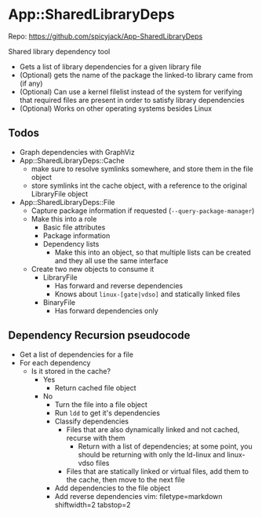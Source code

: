 # App::SharedLibraryDeps #

Repo: https://github.com/spicyjack/App-SharedLibraryDeps

Shared library dependency tool
- Gets a list of library dependencies for a given library file
- (Optional) gets the name of the package the linked-to library came from
  (if any)
- (Optional) Can use a kernel filelist instead of the system for verifying
  that required files are present in order to satisfy library dependencies
- (Optional) Works on other operating systems besides Linux

## Todos ##
- Graph dependencies with GraphViz
- App::SharedLibraryDeps::Cache
  - make sure to resolve symlinks somewhere, and store them in the
    file object
  - store symlinks int the cache object, with a reference to the
    original LibraryFile object
- App::SharedLibraryDeps::File
  - Capture package information if requested (`--query-package-manager`)
  - Make this into a role 
    - Basic file attributes
    - Package information
    - Dependency lists
      - Make this into an object, so that multiple lists can be created and
        they all use the same interface
  - Create two new objects to consume it
    - LibraryFile
      - Has forward and reverse dependencies
      - Knows about `linux-[gate|vdso]` and statically linked files
    - BinaryFile
      - Has forward dependencies only

## Dependency Recursion pseudocode ##
- Get a list of dependencies for a file
- For each dependency
  - Is it stored in the cache?
    - Yes 
      - Return cached file object
    - No
      - Turn the file into a file object
      - Run `ldd` to get it's dependencies
      - Classify dependencies
        - Files that are also dynamically linked and not cached, recurse with
          them
          - Return with a list of dependencies; at some point, you should be
            returning with only the ld-linux and linux-vdso files
        - Files that are statically linked or virtual files, add them to the
          cache, then move to the next file
      - Add dependencies to the file object
      - Add reverse dependencies
vim: filetype=markdown shiftwidth=2 tabstop=2
